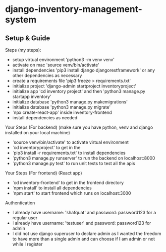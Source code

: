 # django-inventory-management-system

## Setup & Guide

Steps (my steps):

- setup virtual environment 'python3 -m venv venv'
- activate on mac 'source venv/bin/activate'
- install dependencies 'pip3 install django djangorestframework' or any other dependencies as necessary
- create a requirements file 'pip3 freeze > requirements.txt'
- initialize project 'django-admin startproject inventoryproject'
- initialize app 'cd inventory project' and then 'python3 manage.py startapp inventory'
- initialize database 'python3 manage.py makemigrations'
- initialize database 'python3 manage.py migrate'
- 'npx create-react-app' inside inventory-frontend
- install dependencies as needed

Your Steps (For backend) (make sure you have python, venv and django installed on your local machine)

- 'source venv/bin/activate' to activate virtual environment
- 'cd inventoryproject' to get in the
- 'pip3 install -r requirements.txt' to install dependencies
- 'python3 manage.py runserver' to run the backend on localhost:8000
- 'python3 manage.py test' to run unit tests to test all the apis

Your Steps (For frontend) (React app)

- 'cd inventory-frontend' to get in the frontend directory
- 'npm install' to install all dependencies
- 'npm start' to start frontend which runs on localhost:3000

Authentication

- I already have username: 'shafquat' and password: password123 for a regular user
- I already have username: 'testuser' and password: password123 for admin
- I did not use django superuser to declare admin as I wanted the freedom to have more than a single admin and can choose if I am admin or not while I register

